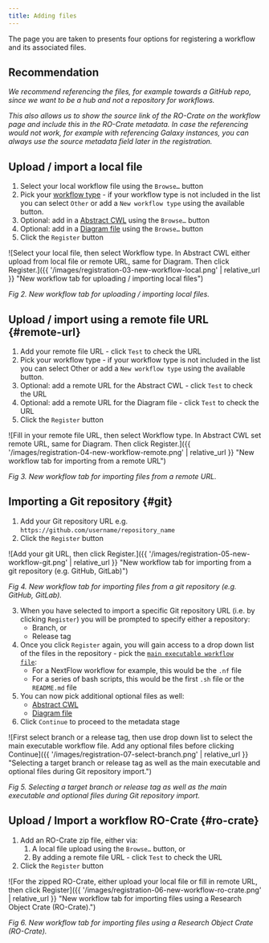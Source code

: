 ```yaml
---
title: Adding files
---
```


The page you are taken to presents four options for registering a workflow and its associated files. 


## Recommendation

*We recommend referencing the files, for example towards a GitHub repo, since we want to be a hub and not a repository for workflows.*

*This also allows us to show the source link of the RO-Crate on the workflow page and include this in the RO-Crate metadata. In case the referencing would not work, for example with referencing Galaxy instances, you can always use the source metadata field later in the registration.*



## Upload / import a local file



1. Select your local workflow file using the `Browse…` button
2. Pick your [workflow type](/docs/supported-workflow-types) - if your workflow type is not included in the list you can select `Other` or add a `New workflow type` using the available button.
3. Optional: add in a [Abstract CWL](/docs/glossary#abstract-cwl) using the `Browse…` button
4. Optional: add in a [Diagram file](/docs/glossary#diagram) using the `Browse…` button
5. Click the `Register` button

![Select your local file, then select Workflow type. In Abstract CWL either upload from local file or remote URL, same for Diagram. Then click Register.]({{ '/images/registration-03-new-workflow-local.png' | relative_url }} "New workflow tab for uploading / importing local files")

_Fig 2. New workflow tab for uploading / importing local files._


## Upload / import using a remote file URL {#remote-url}



1. Add your remote file URL - click `Test` to check the URL
2. Pick your workflow type - if your workflow type is not included in the list you can select Other or add a `New workflow type` using the available button.
3. Optional: add a remote URL for the Abstract CWL  - click `Test` to check the URL
4. Optional: add a remote URL for the Diagram file  - click `Test` to check the URL
5. Click the `Register` button


![Fill in your remote file URL, then select Workflow type. In Abstract CWL set remote URL, same for Diagram. Then click Register.]({{ '/images/registration-04-new-workflow-remote.png' | relative_url }} "New workflow tab for importing from a remote URL")

_Fig 3. New workflow tab for importing files from a remote URL._


## Importing a Git repository {#git}



1. Add your Git repository URL  e.g. `https://github.com/username/repository_name`
2. Click the `Register` button


![Add your git URL, then click Register.]({{ '/images/registration-05-new-workflow-git.png' | relative_url }} "New workflow tab for importing from a git repository (e.g. GitHub, GitLab)")

_Fig 4. New workflow tab for importing files from a git repository (e.g. GitHub, GitLab)._



3. When you have selected to import a specific Git repository URL (i.e. by clicking `Register`) you will be prompted to specify either a repository:
     - Branch, or
     - Release tag
4. Once you click `Register` again, you will gain access to a drop down list of the files in the repository - pick the <code>[main executable workflow file](/docs/glossary#main-workflow)</code>:
     - For a NextFlow workflow for example, this would be the <code>.nf</code> file
     - For a series of bash scripts, this would be the first <code>.sh</code> file or the <code>README.md</code> file
5. You can now pick additional optional files as well:
     - [Abstract CWL](/docs/glossary#abstract-cwl)
     - [Diagram file](/docs/glossary#diagram)
6. Click `Continue` to proceed to the metadata stage


![First select branch or a release tag, then use drop down list to select the main executable workflow file. Add any optional files before clicking Continue]({{ '/images/registration-07-select-branch.png' | relative_url }} "Selecting a target branch or release tag as well as the main executable and optional files during Git repository import.")


_Fig 5. Selecting a target branch or release tag as well as the main executable and optional files during Git repository import._



## Upload / Import a workflow RO-Crate {#ro-crate}

1. Add an RO-Crate zip file, either via:
    1. A local file upload using the `Browse…` button, or
    2. By adding a remote file URL - click `Test` to check the URL
2. Click the `Register` button


![For the zipped RO-Crate, either upload your local file or fill in remote URL, then click Register]({{ '/images/registration-06-new-workflow-ro-crate.png' | relative_url }} "New workflow tab for importing files using a Research Object Crate (RO-Crate).")

_Fig 6. New workflow tab for importing files using a Research Object Crate (RO-Crate)._


